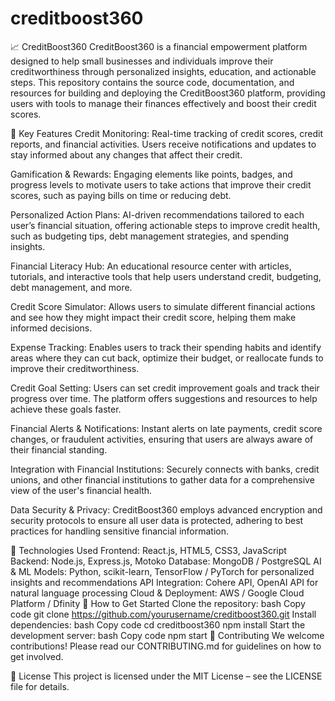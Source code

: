 # creditboost360


📈 CreditBoost360
CreditBoost360 is a financial empowerment platform designed to help small businesses and individuals improve their creditworthiness through personalized insights, education, and actionable steps. This repository contains the source code, documentation, and resources for building and deploying the CreditBoost360 platform, providing users with tools to manage their finances effectively and boost their credit scores.

🌟 Key Features
Credit Monitoring: Real-time tracking of credit scores, credit reports, and financial activities. Users receive notifications and updates to stay informed about any changes that affect their credit.

Gamification & Rewards: Engaging elements like points, badges, and progress levels to motivate users to take actions that improve their credit scores, such as paying bills on time or reducing debt.

Personalized Action Plans: AI-driven recommendations tailored to each user’s financial situation, offering actionable steps to improve credit health, such as budgeting tips, debt management strategies, and spending insights.

Financial Literacy Hub: An educational resource center with articles, tutorials, and interactive tools that help users understand credit, budgeting, debt management, and more.

Credit Score Simulator: Allows users to simulate different financial actions and see how they might impact their credit score, helping them make informed decisions.

Expense Tracking: Enables users to track their spending habits and identify areas where they can cut back, optimize their budget, or reallocate funds to improve their creditworthiness.

Credit Goal Setting: Users can set credit improvement goals and track their progress over time. The platform offers suggestions and resources to help achieve these goals faster.

Financial Alerts & Notifications: Instant alerts on late payments, credit score changes, or fraudulent activities, ensuring that users are always aware of their financial standing.

Integration with Financial Institutions: Securely connects with banks, credit unions, and other financial institutions to gather data for a comprehensive view of the user's financial health.

Data Security & Privacy: CreditBoost360 employs advanced encryption and security protocols to ensure all user data is protected, adhering to best practices for handling sensitive financial information.

🚀 Technologies Used
Frontend: React.js, HTML5, CSS3, JavaScript
Backend: Node.js, Express.js, Motoko
Database: MongoDB / PostgreSQL
AI & ML Models: Python, scikit-learn, TensorFlow / PyTorch for personalized insights and recommendations
API Integration: Cohere API, OpenAI API for natural language processing
Cloud & Deployment: AWS / Google Cloud Platform / Dfinity
🔗 How to Get Started
Clone the repository:
bash
Copy code
git clone https://github.com/yourusername/creditboost360.git
Install dependencies:
bash
Copy code
cd creditboost360
npm install
Start the development server:
bash
Copy code
npm start
🤝 Contributing
We welcome contributions! Please read our CONTRIBUTING.md for guidelines on how to get involved.

📄 License
This project is licensed under the MIT License – see the LICENSE file for details.
